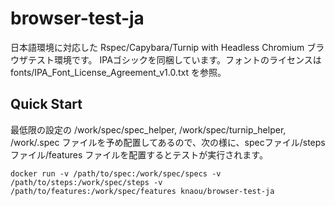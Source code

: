 # browser-test-ja

日本語環境に対応した Rspec/Capybara/Turnip with Headless Chromium ブラウザテスト環境です。
IPAゴシックを同梱しています。フォントのライセンスは fonts/IPA_Font_License_Agreement_v1.0.txt を参照。

## Quick Start

最低限の設定の /work/spec/spec_helper, /work/spec/turnip_helper, /work/.spec ファイルを予め配置してあるので、次の様に、specファイル/stepsファイル/features ファイルを配置するとテストが実行されます。

    docker run -v /path/to/spec:/work/spec/specs -v /path/to/steps:/work/spec/steps -v /path/to/features:/work/spec/features knaou/browser-test-ja


